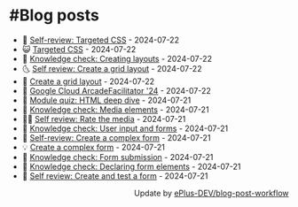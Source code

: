 # #Blog posts
<!-- BLOG-POST-LIST:START -->
- 🧰 [Self-review: Targeted CSS](https://eplus.dev/self-review-targeted-css) - 2024-07-22
- 😺 [Targeted CSS](https://eplus.dev/targeted-css) - 2024-07-22
- 🗽 [Knowledge check: Creating layouts](https://eplus.dev/knowledge-check-creating-layouts) - 2024-07-22
- 🌜 [Self review: Create a grid layout](https://eplus.dev/self-review-create-a-grid-layout) - 2024-07-22
- 📝 [Create a grid layout](https://eplus.dev/create-a-grid-layout) - 2024-07-22
- 🚀 [Google Cloud ArcadeFacilitator &#39;24](https://eplus.dev/google-cloud-arcade-facilitator-24) - 2024-07-22
- 💼 [Module quiz: HTML deep dive](https://eplus.dev/module-quiz-html-deep-dive) - 2024-07-21
- 🦣 [Knowledge check: Media elements](https://eplus.dev/knowledge-check-media-elements) - 2024-07-21
- 👨‍🏫 [Self review: Rate the media](https://eplus.dev/self-review-rate-the-media) - 2024-07-21
- 🔭 [Knowledge check: User input and forms](https://eplus.dev/knowledge-check-user-input-and-forms) - 2024-07-21
- 🤡 [Self-review: Create a complex form](https://eplus.dev/self-review-create-a-complex-form) - 2024-07-21
- 💡 [Create a complex form](https://eplus.dev/create-a-complex-form) - 2024-07-21
- 🦣 [Knowledge check: Form submission](https://eplus.dev/knowledge-check-form-submission) - 2024-07-21
- 💪 [Knowledge check: Declaring form elements](https://eplus.dev/knowledge-check-declaring-form-elements) - 2024-07-21
- 🤡 [Self review: Create and test a form](https://eplus.dev/self-review-create-and-test-a-form) - 2024-07-21<!-- BLOG-POST-LIST:END -->
<div align="right">
  Update by <a target="_blank"
    href="https://github.com/ePlus-DEV/blog-post-workflow">ePlus-DEV/blog-post-workflow</a>
</div>
